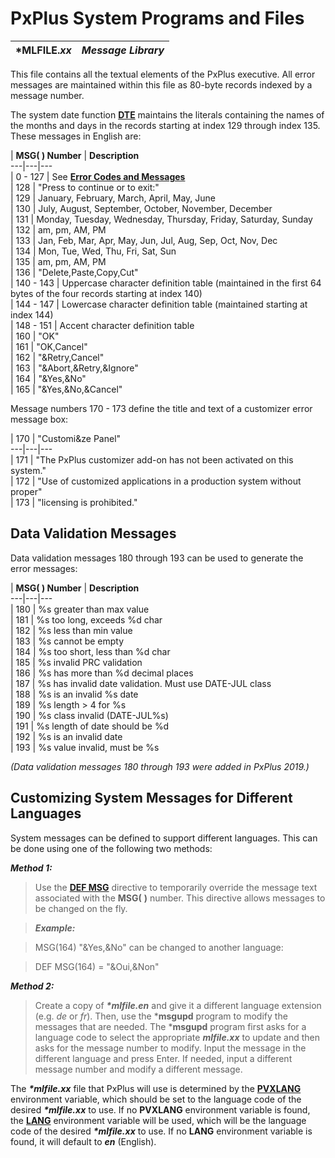 # PxPlus System Programs and Files

***MLFILE._xx_** |  **_Message Library_**  
---|---  
  
This file contains all the textual elements of the PxPlus executive. All error messages are maintained within this file as 80-byte records indexed by a message number.

The system date function **[DTE](../../functions/dte.md)** maintains the literals containing the names of the months and days in the records starting at index 129 through index 135. These messages in English are:

|  **MSG( ) Number** |  **Description**  
---|---|---  
|  0 - 127 |  See **[Error Codes and Messages](../../appendix/list_of_messages.md)**  
|  128 |  "Press <ENTER> to continue or <F4> to exit:"  
|  129 |  January, February, March, April, May, June  
|  130 |  July, August, September, October, November, December  
|  131 |  Monday, Tuesday, Wednesday, Thursday, Friday, Saturday, Sunday  
|  132 |  am, pm, AM, PM  
|  133 |  Jan, Feb, Mar, Apr, May, Jun, Jul, Aug, Sep, Oct, Nov, Dec  
|  134 |  Mon, Tue, Wed, Thu, Fri, Sat, Sun  
|  135 |  am, pm, AM, PM  
|  136 |  "Delete,Paste,Copy,Cut"  
|  140 - 143 |  Uppercase character definition table (maintained in the first 64 bytes of the four records starting at index 140)  
|  144 - 147 |  Lowercase character definition table (maintained starting at index 144)  
|  148 - 151 |  Accent character definition table  
|  160 |  "OK"  
|  161 |  "OK,Cancel"  
|  162 |  "&Retry,Cancel"  
|  163 |  "&Abort,&Retry,&Ignore"  
|  164 |  "&Yes,&No"  
|  165 |  "&Yes,&No,&Cancel"  
  
Message numbers 170 - 173 define the title and text of a customizer error message box:

|  170 |  "Customi&ze Panel"  
---|---|---  
|  171 |  "The PxPlus customizer add-on has not been activated on this system."  
|  172 |  "Use of customized applications in a production system without proper"  
|  173 |  "licensing is prohibited."  
  
##  Data Validation Messages

Data validation messages 180 through 193 can be used to generate the error messages:

|  **MSG( ) Number** |  **Description**  
---|---|---  
|  180 |  %s greater than max value  
|  181 |  %s too long, exceeds %d char  
|  182 |  %s less than min value  
|  183 |  %s cannot be empty  
|  184 |  %s too short, less than %d char  
|  185 |  %s invalid PRC validation  
|  186 |  %s has more than %d decimal places  
|  187 |  %s has invalid date validation. Must use DATE-JUL class  
|  188 |  %s is an invalid %s date  
|  189 |  %s length > 4 for %s  
|  190 |  %s class invalid (DATE-JUL%s)  
|  191 |  %s length of date should be %d  
|  192 |  %s is an invalid date  
|  193 |  %s value invalid, must be %s  
  
_(Data validation messages 180 through 193 were added in PxPlus 2019.)_

##  Customizing System Messages for Different Languages

System messages can be defined to support different languages. This can be done using one of the following two methods:

**_Method 1:_**

> Use the **[DEF MSG](../../directives/def_msg.md)** directive to temporarily override the message text associated with the **MSG(** **)** number. This directive allows messages to be changed on the fly.

> **_Example:_**

> MSG(164) "&Yes,&No" can be changed to another language:

> DEF MSG(164) = "&Oui,&Non"

**_Method 2:_**

> Create a copy of **_*mlfile.en_** and give it a different language extension (e.g. _de_ or _fr_). Then, use the ***msgupd** program to modify the messages that are needed. The ***msgupd** program first asks for a language code to select the appropriate **_mlfile.xx_** to update and then asks for the message number to modify. Input the message in the different language and press Enter. If needed, input a different message number and modify a different message.

The **_*mlfile.xx_** file that PxPlus will use is determined by the **[PVXLANG](../../PxPlus%20Installation%20and%20Configuration/Customizing%20PxPlus/Environment%20Variables.htm#Mark12)** environment variable, which should be set to the language code of the desired **_*mlfile.xx_** to use. If no **PVXLANG** environment variable is found, the **[LANG](../../PxPlus%20Installation%20and%20Configuration/Customizing%20PxPlus/Environment%20Variables.htm#Mark10)** environment variable will be used, which will be the language code of the desired **_*mlfile.xx_** to use. If no **LANG** environment variable is found, it will default to **_en_** (English).
